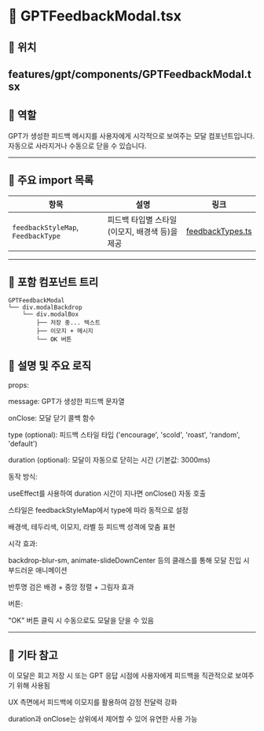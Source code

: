 # 📄 GPTFeedbackModal.tsx
## 📁 위치
features/gpt/components/GPTFeedbackModal.tsx
---

## 🧭 역할
GPT가 생성한 피드백 메시지를 사용자에게 시각적으로 보여주는 모달 컴포넌트입니다. 자동으로 사라지거나 수동으로 닫을 수 있습니다.

---

## 🔗 주요 import 목록
| 항목                                 | 설명                          | 링크                                                      |
| ---------------------------------- | --------------------------- | ------------------------------------------------------- |
| `feedbackStyleMap`, `FeedbackType` | 피드백 타입별 스타일(이모지, 배경색 등)을 제공 | [feedbackTypes.ts](../../gpt/types/feedbackTypes.ts.md) |


---

## 🧩 포함 컴포넌트 트리
```text
GPTFeedbackModal
└── div.modalBackdrop
    └── div.modalBox
        ├── 저장 중... 텍스트
        ├── 이모지 + 메시지
        └── OK 버튼
```

## 📝 설명 및 주요 로직
props:

message: GPT가 생성한 피드백 문자열

onClose: 모달 닫기 콜백 함수

type (optional): 피드백 스타일 타입 ('encourage', 'scold', 'roast', 'random', 'default')

duration (optional): 모달이 자동으로 닫히는 시간 (기본값: 3000ms)

동작 방식:

useEffect를 사용하여 duration 시간이 지나면 onClose() 자동 호출

스타일은 feedbackStyleMap에서 type에 따라 동적으로 설정

배경색, 테두리색, 이모지, 라벨 등 피드백 성격에 맞춤 표현

시각 효과:

backdrop-blur-sm, animate-slideDownCenter 등의 클래스를 통해 모달 진입 시 부드러운 애니메이션

반투명 검은 배경 + 중앙 정렬 + 그림자 효과

버튼:

"OK" 버튼 클릭 시 수동으로도 모달을 닫을 수 있음

---

## 📌 기타 참고
이 모달은 회고 저장 시 또는 GPT 응답 시점에 사용자에게 피드백을 직관적으로 보여주기 위해 사용됨

UX 측면에서 피드백에 이모지를 활용하여 감정 전달력 강화

duration과 onClose는 상위에서 제어할 수 있어 유연한 사용 가능

